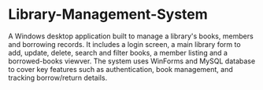 # Library-Management-System
A Windows desktop application built to manage a library's books, members and borrowing records.
It includes a login screen, a main library form to add, update, delete, search and filter books, a member listing and a borrowed-books viewver.
The system uses WinForms and MySQL database to cover key features such as authentication, book management, and tracking borrow/return details.
